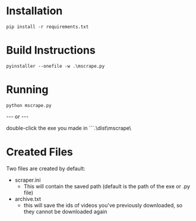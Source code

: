 # Installation

```pip install -r requirements.txt```

# Build Instructions

```pyinstaller --onefile -w .\mscrape.py```

# Running

```python mscrape.py```

--- or ---

double-click the exe you made in ```.\dist\mscrape\

# Created Files

Two files are created by default:

- scraper.ini
  - This will contain the saved path (default is the path of the exe or .py file)
- archive.txt
  - this will save the ids of videos you've previously downloaded, so they cannot be downloaded again
